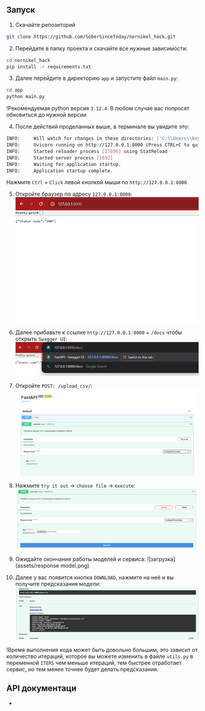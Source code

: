 ## Запуск

1. Скачайте репозиторий 
```bash
git clone https://github.com/SoberSinceToday/nornikel_hack.git
```

2. Перейдите в папку проекта и скачайте все нужные зависимости:
```bash
cd nornikel_hack
pip install -r requirements.txt
```


3. Далее перейдите в директорию `app` и запустите файл `main.py`:
```bash
cd app
python main.py
```
!Рекомендуемая python версия `3.12.4`. В любом случае вас попросят обновиться до нужной версии

4. После действий проделанных выше, в терминале вы увидите это:
```bash
INFO:     Will watch for changes in these directories: ['C:\\Users\\knyaz_ayotgwn\\nornikel_hack\\app']
INFO:     Uvicorn running on http://127.0.0.1:8000 (Press CTRL+C to quit)
INFO:     Started reloader process [27896] using StatReload
INFO:     Started server process [1692]
INFO:     Waiting for application startup.
INFO:     Application startup complete.
```
Нажмите `Ctrl` + `Click` левой кнопкой мыши по `http://127.0.0.1:8000`

5. Откройте браузер по адресу `127.0.0.1:8000`:
![Вступительный экран в браузере](assets/status_code.png)

6. Далее прибавьте к ссылке `http://127.0.0.1:8000` + `/docs` чтобы открыть `Swagger UI`:
![вход в Swagger UI](assets/add_docs.png)

7. Откройте `POST: /upload_csv/`:
![Upload csv](assets/post-upload.png) 

8. Нажмите `try it out` -> `choose file` -> `execute`:
![Upload csv](assets/upload_csv.png)

9. Ожидайте окончания работы моделей и сервиса:
![загрузка](assets/response model.png)

10. Далее у вас появится кнопка `DOWNLOAD`, нажмите на неё и вы получите предсказания модели:
![результат](assets/result.png)


!Время выполнения кода может быть довольно большим, это зависит от количество итераций, которое вы можете изменить в файле `utils.py` в переменной `ITERS` чем меньше итераций, тем быстрее отработает сервис, но тем менее точнее будет делать предсказания.


## API документаци


-